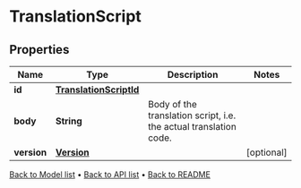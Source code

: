 

# TranslationScript


## Properties

| Name | Type | Description | Notes |
|------------ | ------------- | ------------- | -------------|
|**id** | [**TranslationScriptId**](TranslationScriptId.md) |  |  |
|**body** | **String** | Body of the translation script, i.e. the actual translation code. |  |
|**version** | [**Version**](Version.md) |  |  [optional] |



[Back to Model list](../README.md#documentation-for-models) &#8226; [Back to API list](../README.md#documentation-for-api-endpoints) &#8226; [Back to README](../README.md)


